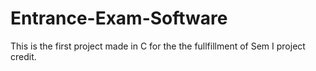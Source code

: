 # Entrance-Exam-Software

This is the first project made in C for the the fullfillment of Sem I project credit.
